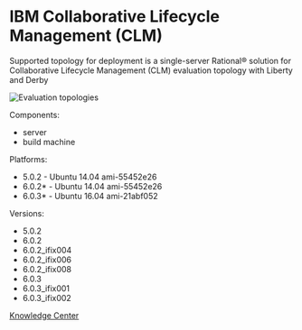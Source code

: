 # IBM Collaborative Lifecycle Management (CLM)

Supported topology for deployment is a single-server Rational® solution for Collaborative Lifecycle Management (CLM) evaluation topology with Liberty and Derby

![Evaluation topologies](https://jazz.net/wiki/pub/Deployment/StandardTopologiesOverview/evaluation.png)

Components:

* server
* build machine

Platforms:

* 5.0.2  - Ubuntu 14.04 ami-55452e26
* 6.0.2* - Ubuntu 14.04 ami-55452e26
* 6.0.3* - Ubuntu 16.04 ami-21abf052

Versions:

* 5.0.2
* 6.0.2
* 6.0.2_ifix004
* 6.0.2_ifix006
* 6.0.2_ifix008
* 6.0.3
* 6.0.3_ifix001
* 6.0.3_ifix002

[Knowledge Center][1]

[1]: https://www.ibm.com/support/knowledgecenter/SSYMRC/clm_family_welcome.html "Title"
